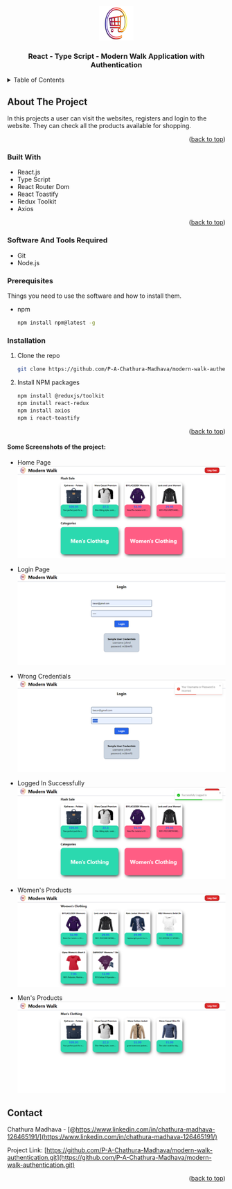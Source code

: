 <a name="readme-top"></a>

<!-- PROJECT LOGO -->
<br />
<div align="center">
  <a href="">
    <img src="/projectImages/company-logo.png" alt="Logo" width="80" height="80">
  </a>

  <h3 align="center">React - Type Script - Modern Walk Application with Authentication</h3>
</div>

<!-- TABLE OF CONTENTS -->
<details>
  <summary>Table of Contents</summary>
  <ol>
    <li>
      <a href="#about-the-project">About The Project</a>
      <ul>
        <li><a href="#built-with">Built With</a></li>
      </ul>
    </li>
    <li>
      <a href="#getting-started">Getting Started</a>
      <ul>
        <li><a href="#prerequisites">Prerequisites</a></li>
        <li><a href="#installation">Installation</a></li>
      </ul>
    </li>
    <li><a href="#contact">Contact</a></li>
  </ol>
</details>

<!-- ABOUT THE PROJECT -->

## About The Project

In this projects a user can visit the websites, registers and login to the website. They can check all the products available for shopping.

<p align="right">(<a href="#readme-top">back to top</a>)</p>

### Built With

- React.js
- Type Script
- React Router Dom
- React Toastify
- Redux Toolkit
- Axios

<p align="right">(<a href="#readme-top">back to top</a>)</p>

<!-- GETTING STARTED -->

### Software And Tools Required

- Git
- Node.js

### Prerequisites

Things you need to use the software and how to install them.

- npm
  ```sh
  npm install npm@latest -g
  ```

### Installation

1. Clone the repo
   ```sh
   git clone https://github.com/P-A-Chathura-Madhava/modern-walk-authentication.git
   ```
2. Install NPM packages
   ```sh
   npm install @reduxjs/toolkit
   npm install react-redux
   npm install axios
   npm i react-toastify
   ```

<p align="right">(<a href="#readme-top">back to top</a>)</p>

#### Some Screenshots of the project:
- Home Page
![image](/projectImages/home.png)

- Login Page
![image](/projectImages/login.png)

- Wrong Credentials
![image](/projectImages/wrong%20credentials.png)

- Logged In Successfully
![image](/projectImages/logged%20in.png)

- Women's Products
![image](/projectImages/womens%20products.png)

- Men's Products
![image](/projectImages/mens%20products.png)

<!-- CONTACT -->

## Contact

Chathura Madhava - [@https://www.linkedin.com/in/chathura-madhava-126465191/](https://www.linkedin.com/in/chathura-madhava-126465191/)

Project Link: [https://github.com/P-A-Chathura-Madhava/modern-walk-authentication.git](https://github.com/P-A-Chathura-Madhava/modern-walk-authentication.git)

<p align="right">(<a href="#readme-top">back to top</a>)</p>
